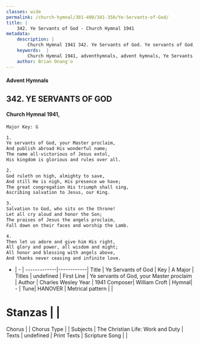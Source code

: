 ```yaml
---
classes: wide
permalink: /church-hymnal/301-400/341-350/Ye-Servants-of-God/
title: |
    342. Ye Servants of God - Church Hymnal 1941
metadata:
    description: |
        Church Hymnal 1941 342. Ye Servants of God. Ye servants of God, your Master proclaim,  And publish abroad His wonderful name;  The name all-victorious of Jesus extol,  His kingdom is glorious and rules over all. 
    keywords:  |
        Church Hymnal 1941, adventhymnals, advent hymnals, Ye Servants of God, Ye servants of God, your Master proclaim. 
    author: Brian Onang'o
---
```


#### Advent Hymnals
## 342. YE SERVANTS OF GOD
####  Church Hymnal 1941,

```txt
Major Key: G

1.
Ye servants of God, your Master proclaim, 
And publish abroad His wonderful name; 
The name all-victorious of Jesus extol, 
His kingdom is glorious and rules over all. 

2.
God ruleth on high, almighty to save, 
And still He is nigh, His presence we have; 
The great congregation His triumph shall sing, 
Ascribing salvation to Jesus, our King.

3.
Salvation to God, who sits on the throne! 
Let all cry aloud and honor the Son; 
The praises of Jesus the angels proclaim, 
Fall down on their faces and worship the Lamb.

4.
Then let us adore and give him His right, 
All glory and power, all wisdom and might; 
All honor and blessing with angels above, 
And thanks never ceasing and infinite love.

```

- |   -  |
-------------|------------|
Title | Ye Servants of God |
Key | A Major |
Titles | undefined |
First Line | Ye servants of God, your Master proclaim |
Author | Charles Wesley
Year | 1941
Composer| William Croft |
Hymnal|  - |
Tune| HANOVER |
Metrical pattern | |
# Stanzas |  |
Chorus |  |
Chorus Type |  |
Subjects | The Christian Life: Work and Duty |
Texts | undefined |
Print Texts | 
Scripture Song |  |
    
